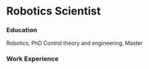 # Robotics Scientist

### Education
Robotics, PhD
Control theory and engineering, Master

### Work Experience
